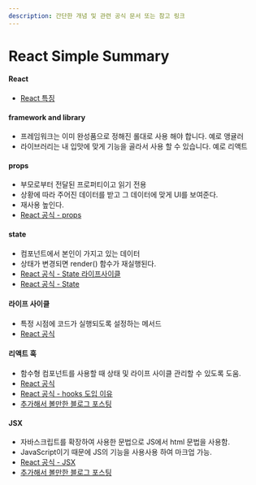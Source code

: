 ```yaml
---
description: 간단한 개념 및 관련 공식 문서 또는 참고 링크
---
```


# React Simple Summary

#### React

* [React 특징](https://app.gitbook.com/s/DPKt0tyjAJEzGVm6AJue/\~/changes/IBvQCUL2PvtBud29u37Q/section/react/react.js)

#### framework and library

* 프레임워크는 이미 완성품으로 정해진 롤대로 사용 해야 합니다. 예로 앵귤러
* 라이브러리는 내 입맛에 맞게 기능을 골라서 사용 할 수 있습니다. 예로 리액트

#### props

* 부모로부터 전달된 프로퍼티이고 읽기 전용
* 상황에 따라 주어진 데이터를 받고 그 데이터에 맞게 UI를 보여준다.
* 재사용 높인다.
* [React 공식 - props](https://ko.reactjs.org/docs/components-and-props.html#props-are-read-only)

#### state

* 컴포넌트에서 본인이 가지고 있는 데이터
* 상태가 변경되면 render() 함수가 재실행된다.
* [React 공식 - State 라이프사이클](https://ko.reactjs.org/docs/state-and-lifecycle.html)
* [React 공식 - State](https://ko.reactjs.org/docs/react-component.html#state)

#### 라이프 사이클

* 특정 시점에 코드가 실행되도록 설정하는 메서드
* [React 공식](https://ko.reactjs.org/docs/react-component.html#the-component-lifecycle)

#### 리액트 훅

* 함수형 컴포넌트를 사용할 때 상태 및 라이프 사이클 관리할 수 있도록 도움.
* [React 공식](https://ko.reactjs.org/docs/hooks-overview.html)
* [React 공식 - hooks 도입 이유](https://ko.reactjs.org/docs/hooks-intro.html#motivation)
* [추가해서 볼만한 블로그 포스팅](https://defineall.tistory.com/900)

#### JSX

* 자바스크립트를 확장하여 사용한 문법으로 JS에서 html 문법을 사용함.
* JavaScript이기 때문에 JS의 기능을 사용사용 하여 마크업 가능.
* [React 공식 - JSX](https://ko.reactjs.org/docs/introducing-jsx.html)
* [추가해서 볼만한 블로그 포스팅](https://velog.io/@gyumin\_2/React-JSX%EB%9E%80%EC%A0%95%EC%9D%98-%EC%9E%A5%EC%A0%90-%EB%AC%B8%EB%B2%95-%ED%8A%B9%EC%A7%95-%EB%93%B1)
